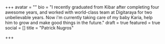 +++
avatar = ""
bio = "I recently graduated from Kibar after completing four awesome years, and worked with world-class team at Digitaraya for two unbelievable years. Now i'm currently taking care of my baby Karia, help him to grow and make good things in the future."
draft = true
featured = true
social = []
title = "Patrick Nugros"

+++
